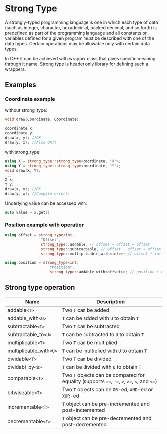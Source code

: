 # Strong Type
A strongly-typed programming language is one in which each type of data (such as integer, character, hexadecimal, packed decimal, and so forth) is predefined as part of the programming language and all constants or variables defined for a given program must be described with one of the data types. Certain operations may be allowable only with certain data types.

In C++ it can be achieved with wrapper class that gives specific meaning through it name. Strong type is header only library for defining such a wrappers.

## Examples

### Coordinate example
without strong_type:

```c++
void draw(Coordinate, Coordinate);
...
coordinate x;
coordinate y;
draw(x, y); //OK
draw(y, x); //Also OK!!
```
with strong_type:

```c++
using X = strong_type::strong_type<coordinate, "X">;
using Y = strong_type::strong_type<coordinate, "Y">;
void draw(X, Y);
...
X x;
Y y;
draw(x, y); //OK
draw(y, x); //Compile error!!
```

Underlying value can be accessed with:
```c++
auto value = x.get()
```
### Position example with operation

```c++
using offset = strong_type<int,
                "Offset",
                strong_type::addable, // offset + offset = offset
                strong_type::subtractable, // offset - offset = offset
                strong_type::multiplicable_with<int>>; // offset * int = offset

using position = strong_type<int,
                    "Position",
                    strong_type::addable_with<offset>>; // position + offset = position
```

## Strong type operation
Name  | Description
------------- | -------------
addable`<T>`  | Two `T` can be added
addable_with`<U>`  | `T` can be added with `U` to obtain `T`
subtractable`<T>`  | Two `T` can be subtracted
subtractable_to`<U>`  | `T` can be subtracted to `U` to obtain `T`
multiplicable`<T>`  | Two `T` can be multiplied
multiplicable_with`<U>`  | `T` can be multiplied with `U` to obtain `T`
dividable`<T>` | Two `T` can be divided
dividabl_by`<U>`  | `T` can be divided with `U` to obtain `T`
comparable`<T>` | Two `T` objects can be compared for equality (supports `==`, `!=`, `>`, `>=`, `<`, and `<=`)
bitwiseable`<T>` | Two `T` objects can be `OR`-ed, `AND`-ed or `XOR`-ed
incrementable`<T>` | `T` object can be pre-incremented and post-incremented
decrementable`<T>` | `T` object can be pre-decremented and post-decremented
